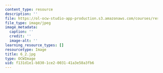 ```yaml
---
content_type: resource
description: ''
file: https://ol-ocw-studio-app-production.s3.amazonaws.com/courses/res-18-006-calculus-revisited-single-variable-calculus-fall-2010/f131d1e1b8301ce2003141a3e58a3fb6_6_2.jpg
file_type: image/jpeg
image_metadata:
  caption: ''
  credit: ''
  image-alt: ''
learning_resource_types: []
resourcetype: Image
title: 6_2.jpg
type: OCWImage
uid: f131d1e1-b830-1ce2-0031-41a3e58a3fb6
---
```


